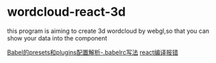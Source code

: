 # wordcloud-react-3d
this program is aiming to create 3d wordcloud by webgl,so that you can show your data into the component 

[Babel的presets和plugins配置解析-.babelrc写法](https://excaliburhan.com/post/babel-preset-and-plugins.html)
[react编译报错](https://blog.csdn.net/wq_static/article/details/51330780)